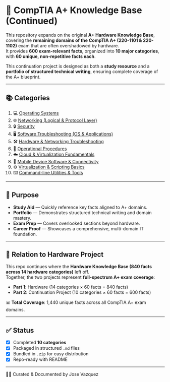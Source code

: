 # 📘 CompTIA A+ Knowledge Base (Continued)

This repository expands on the original **A+ Hardware Knowledge Base**, covering the **remaining domains of the CompTIA A+ (220-1101 & 220-1102)** exam that are often overshadowed by hardware.  
It provides **600 exam-relevant facts**, organized into **10 major categories**, with **60 unique, non-repetitive facts each**.  

This continuation project is designed as both a **study resource** and a **portfolio of structured technical writing**, ensuring complete coverage of the A+ blueprint.

---

## 📚 Categories

1. 💻 [Operating Systems](01-operating-systems.md)  
2. 🌐 [Networking (Logical & Protocol Layer)](02-networking.md)  
3. 🔒 [Security](03-security.md)  
4. 🖥️ [Software Troubleshooting (OS & Applications)](04-software-troubleshooting.md)  
5. 🛠️ [Hardware & Networking Troubleshooting](05-hardware-networking-troubleshooting.md)  
6. 📑 [Operational Procedures](06-operational-procedures.md)  
7. ☁️ [Cloud & Virtualization Fundamentals](07-cloud-virtualization.md)  
8. 📱 [Mobile Device Software & Connectivity](08-mobile-connectivity.md)  
9. ⚙️ [Virtualization & Scripting Basics](09-virtualization-scripting.md)  
10. ⌨️ [Command-line Utilities & Tools](10-command-line-utilities.md)  

---

## 🎯 Purpose

- **Study Aid** — Quickly reference key facts aligned to A+ domains.  
- **Portfolio** — Demonstrates structured technical writing and domain mastery.  
- **Exam Prep** — Covers overlooked sections beyond hardware.  
- **Career Proof** — Showcases a comprehensive, multi-domain IT foundation.  

---

## 🔗 Relation to Hardware Project

This repo continues where the **Hardware Knowledge Base (840 facts across 14 hardware categories)** left off.  
Together, the two projects represent **full-spectrum A+ exam coverage**:  

- **Part 1**: Hardware (14 categories × 60 facts = 840 facts)  
- **Part 2**: Continuation Project (10 categories × 60 facts = 600 facts)  

📊 **Total Coverage**: 1,440 unique facts across all CompTIA A+ exam domains.  

---

## ✅ Status

- [x] Completed **10 categories**  
- [x] Packaged in structured `.md` files  
- [x] Bundled in `.zip` for easy distribution  
- [x] Repo-ready with README  

---


👨‍💻 Curated & Documented by Jose Vazquez  


